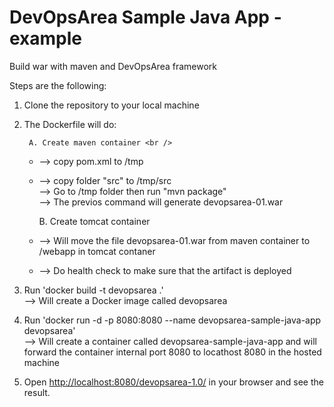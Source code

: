 # DevOpsArea Sample Java App -example

Build war with maven and DevOpsArea framework

Steps are the following:

1. Clone the repository to your local machine
2. The Dockerfile will do:

        A. Create maven container <br />
        
     + --> copy pom.xml to /tmp <br />
     + --> copy folder "src" to /tmp/src <br />
      -->  Go to /tmp folder then run "mvn package"<br />
      --> The previos command will generate devopsarea-01.war<br />
        
        B. Create tomcat container<br />
        
     + --> Will move the file devopsarea-01.war from maven container to /webapp in tomcat contaner<br />
     + --> Do health check to make sure that the artifact is deployed

3. Run 'docker build -t devopsarea .' <br />
      -->  Will create a Docker image called devopsarea <br />
4. Run 'docker run -d -p 8080:8080 --name devopsarea-sample-java-app devopsarea' <br />
      -->  Will create a container called devopsarea-sample-java-app and will forward the container internal port 8080 to locathost 8080 in the hosted machine 
 
5. Open [http://localhost:8080/devopsarea-1.0/](http://localhost:8080/devopsarea-1.0/) in your browser and see the result.
